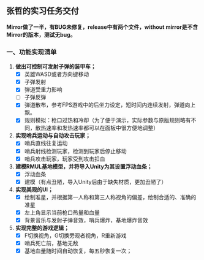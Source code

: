 ## 张哲的实习任务交付

**Mirror做了一半，有BUG未修复，release中有两个文件，without mirror是不含Mirror的版本，测试无bug。**

### 一、功能实现清单

1. **做出可控制可发射子弹的装甲车；**
   - [x] 英雄WASD或者方向键移动
   - [x] 子弹发射
   - [x] 弹道受重力影响
   - [ ] 子弹反弹
   - [x] 弹道散布，参考FPS游戏中的后坐力设定，短时间内连续发射，弹道向上飘。
   - [x] 规则模拟：枪口过热和冷却（为了便于演示，实际参数与原版规则略有不同，散热速率和发热速率都可以在面板中很方便地调整）
2. **实现哨兵运动与自动攻击玩家；**
   - [x] 哨兵直线往复运动
   - [x] 哨兵射线检测玩家，检测到玩家后停止移动
   - [x] 哨兵攻击玩家，玩家受到攻击扣血
3. **建模RMUL基地模型，并将导入Unity为其设置浮动血条；**
   - [x] 浮动血条
   - [x] 建模（有点丑陋，导入Unity后由于缺失材质，更加丑陋了）
4. **实现美观的UI；**
   - [x] 绘制准星，并根据第一人称和第三人称视角的偏差，绘制合适的、准确的准星
   - [x] 左上角显示当前枪口热量和血量
   - [x] 背景音乐与发射子弹音效，哨兵爆炸，基地爆炸音效
5. **实现完整的游戏逻辑；**
   - [x] F切换视角，G切换旁观者视角，R重新游戏
   - [x] 哨兵死亡前，基地无敌
   - [x] 基地血量随时间自动恢复，每五秒恢复一次；
